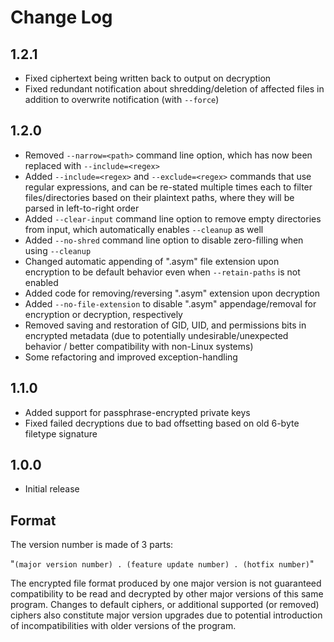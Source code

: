 # Change Log

## 1.2.1

- Fixed ciphertext being written back to output on decryption
- Fixed redundant notification about shredding/deletion of affected files in addition to overwrite notification (with `--force`)

## 1.2.0

- Removed `--narrow=<path>` command line option, which has now been replaced with `--include=<regex>`
- Added `--include=<regex>` and `--exclude=<regex>` commands that use regular expressions, and can be re-stated multiple times each to filter files/directories based on their plaintext paths, where they will be parsed in left-to-right order
- Added `--clear-input` command line option to remove empty directories from input, which automatically enables `--cleanup` as well
- Added `--no-shred` command line option to disable zero-filling when using `--cleanup`
- Changed automatic appending of ".asym" file extension upon encryption to be default behavior even when `--retain-paths` is not enabled
- Added code for removing/reversing ".asym" extension upon decryption
- Added `--no-file-extension` to disable ".asym" appendage/removal for encryption or decryption, respectively
- Removed saving and restoration of GID, UID, and permissions bits in encrypted metadata (due to potentially undesirable/unexpected behavior / better compatibility with non-Linux systems)
- Some refactoring and improved exception-handling

## 1.1.0

- Added support for passphrase-encrypted private keys
- Fixed failed decryptions due to bad offsetting based on old 6-byte filetype signature

## 1.0.0

- Initial release

## Format

The version number is made of 3 parts:

"`(major version number) . (feature update number) . (hotfix number)`"

The encrypted file format produced by one major version is not guaranteed compatibility to be read and decrypted by other major versions of this same program. Changes to default ciphers, or additional supported (or removed) ciphers also constitute major version upgrades due to potential introduction of incompatibilities with older versions of the program.